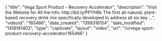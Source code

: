 {
    "title": "Vega Sport Product - Recovery Accelerator",
    "description": "Visit the Website for All the info: http:\/\/bit.ly\/PPYH6k The first all-natural, plant-based recovery drink mix specifically developed to address all six key ...",
    "videoid": "165466",
    "date_created": "1399316154",
    "date_modified": "1418181403",
    "type": "captivate",
    "layout": "video",
    "url": "\/v\/vega-sport-product-recovery-accelerator\/165466"
}